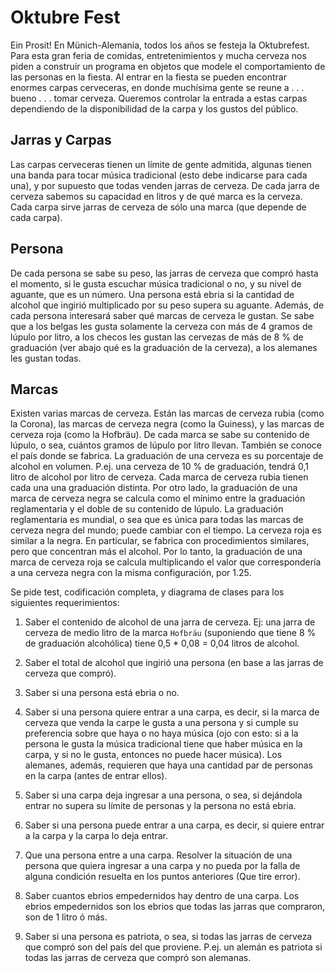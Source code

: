 # Oktubre Fest

Ein Prosit! En Münich-Alemania, todos los años se festeja la Oktubrefest. Para esta gran feria de comidas, entretenimientos y mucha cerveza nos piden a construir un programa en objetos que modele el comportamiento de las personas en la fiesta. Al entrar en la fiesta se pueden encontrar enormes carpas cerveceras, en donde muchísima gente se reune a . . . bueno . . . tomar cerveza. Queremos controlar la entrada a estas carpas dependiendo de la disponibilidad de la carpa y los gustos del público.

## Jarras y Carpas
Las carpas cerveceras tienen un límite de gente admitida, algunas tienen una banda para tocar música tradicional (esto debe indicarse para cada una), y por supuesto que todas venden jarras de cerveza. De cada jarra de cerveza sabemos su capacidad en litros y de qué marca es la cerveza. Cada carpa sirve jarras de cerveza de sólo una marca (que depende de cada carpa).

## Persona
De cada persona se sabe su peso, las jarras de cerveza que compró hasta el momento, si le gusta escuchar música tradicional o no, y su nivel de aguante, que es un número. Una persona está ebria si la cantidad de alcohol que ingirió multiplicado por su peso supera su aguante. Además, de cada persona interesará saber qué marcas de cerveza le gustan. Se sabe que a los belgas les gusta solamente la cerveza con más de 4 gramos de lúpulo por litro, a los checos les gustan las cervezas de más de 8 % de graduación (ver abajo qué es la graduación de la cerveza), a los alemanes les gustan todas.

## Marcas
Existen varias marcas de cerveza. Están las marcas de cerveza rubia (como la Corona),
las marcas de cerveza negra (como la Guiness), y las marcas de cerveza roja (como la
Hofbräu). De cada marca se sabe su contenido de lúpulo, o sea, cuántos gramos de lúpulo
por litro llevan. También se conoce el país donde se fabrica.
La graduación de una cerveza es su porcentaje de alcohol en volumen. P.ej. una cerveza
de 10 % de graduación, tendrá 0,1 litro de alcohol por litro de cerveza. Cada marca de
cerveza rubia tienen cada una una graduación distinta. Por otro lado, la graduación de
una marca de cerveza negra se calcula como el mínimo entre la graduación reglamentaria
y el doble de su contenido de lúpulo. La graduación reglamentaria es mundial, o sea
que es única para todas las marcas de cerveza negra del mundo; puede cambiar con el
tiempo. La cerveza roja es similar a la negra. En particular, se fabrica con procedimientos
similares, pero que concentran más el alcohol. Por lo tanto, la graduación de una marca
de cerveza roja se calcula multiplicando el valor que correspondería a una cerveza negra
con la misma configuración, por 1.25.


Se pide test, codificación completa, y diagrama de clases para los siguientes requerimientos:

1. Saber el contenido de alcohol de una jarra de cerveza. Ej: una jarra de cerveza de medio litro de la marca `Hofbräu` (suponiendo que tiene 8 % de graduación alcohólica) tiene 0,5 * 0,08 = 0,04 litros de alcohol.

2. Saber el total de alcohol que ingirió una persona (en base a las jarras de cerveza que compró).

3. Saber si una persona está ebria o no.

4. Saber si una persona quiere entrar a una carpa, es decir, si la marca de cerveza que venda la carpe le gusta a una persona y si cumple su preferencia sobre que haya o no haya música (ojo con esto: si a la persona le gusta la música tradicional tiene que haber música en la carpa, y si no le gusta, entonces no puede hacer música). Los alemanes, además, requieren que haya una cantidad par de personas en la carpa (antes de entrar ellos).

5. Saber si una carpa deja ingresar a una persona, o sea, si dejándola entrar no supera su límite de personas y la persona no está ebria.

6. Saber si una persona puede entrar a una carpa, es decir, si quiere entrar a la carpa y la carpa lo deja entrar.

7. Que una persona entre a una carpa. Resolver la situación de una persona que quiera ingresar a una carpa y no pueda por la falla de alguna condición resuelta en los puntos anteriores (Que tire error).

8. Saber cuantos ebrios empedernidos hay dentro de una carpa. Los ebrios empedernidos son los ebrios que todas las jarras que compraron, son de 1 litro ó más.

9. Saber si una persona es patriota, o sea, si todas las jarras de cerveza que compró son del país del que proviene. P.ej. un alemán es patriota si todas las jarras de cerveza que compró son alemanas.
